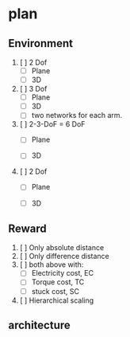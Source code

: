 # plan

## Environment

1. [ ] 2 Dof
	* [ ] Plane
	* [ ] 3D 

2. [ ] 3 Dof
	* [ ] Plane
	* [ ] 3D 
	* [ ] two networks for each arm.

3. [ ] 2-3-DoF = 6 DoF
	* [ ] Plane
	* [ ] 3D 
	

4. [ ] 2 Dof
	* [ ] Plane
	* [ ] 3D 


## Reward

1. [ ] Only absolute distance
2. [ ] Only difference distance 
3. [ ] both above with:
	* [ ] Electricity cost, EC
	* [ ] Torque cost, TC
	* [ ] stuck cost, SC
	
4. [ ] Hierarchical scaling


## architecture



